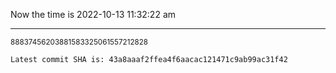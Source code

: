 Now the time is 2022-10-13 11:32:22 am

---

<small>88837456203881583325061557212828</small>

```txt
Latest commit SHA is: 43a8aaaf2ffea4f6aacac121471c9ab99ac31f42
```
